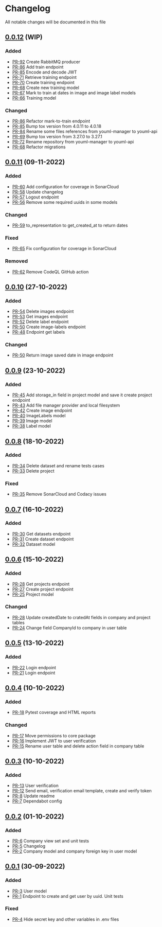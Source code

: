 # Changelog

All notable changes will be documented in this file

## [0.0.12](https://github.com/pablobascunana/youml-api/compare/af06caf...develop) (WIP)

### Added
* [PR-92](https://github.com/pablobascunana/youml-api/pull/92) Create RabbitMQ producer
* [PR-86](https://github.com/pablobascunana/youml-api/pull/86) Add train endpoint
* [PR-85](https://github.com/pablobascunana/youml-api/pull/85) Encode and decode JWT
* [PR-71](https://github.com/pablobascunana/youml-api/pull/71) Retrieve training endpoint
* [PR-70](https://github.com/pablobascunana/youml-api/pull/70) Create training endpoint
* [PR-68](https://github.com/pablobascunana/youml-api/pull/68) Create new training model
* [PR-67](https://github.com/pablobascunana/youml-api/pull/67) Mark to train at dates in image and image label models
* [PR-66](https://github.com/pablobascunana/youml-api/pull/66) Training model

### Changed
* [PR-86](https://github.com/pablobascunana/youml-api/pull/86) Refactor mark-to-train endpoint
* [PR-85](https://github.com/pablobascunana/youml-api/pull/85) Bump tox version from 4.0.11 to 4.0.18
* [PR-84](https://github.com/pablobascunana/youml-api/pull/84) Rename some files references from youml-manager to youml-api
* [PR-69](https://github.com/pablobascunana/youml-api/pull/69) Bump tox version from 3.27.0 to 3.27.1
* [PR-72](https://github.com/pablobascunana/youml-api/pull/72) Rename repository from youml-manager to youml-api
* [PR-68](https://github.com/pablobascunana/youml-api/pull/68) Refactor migrations

## [0.0.11](https://github.com/pablobascunana/youml-api/compare/0953144...af06caf) (09-11-2022)

### Added
* [PR-60](https://github.com/pablobascunana/youml-api/pull/60) Add configuration for coverage in SonarCloud
* [PR-58](https://github.com/pablobascunana/youml-api/pull/58) Update changelog
* [PR-57](https://github.com/pablobascunana/youml-api/pull/57) Logout endpoint
* [PR-56](https://github.com/pablobascunana/youml-api/pull/56) Remove some required uuids in some models

### Changed
* [PR-59](https://github.com/pablobascunana/youml-api/pull/59) to_representation to get_created_at to return dates

### Fixed
* [PR-65](https://github.com/pablobascunana/youml-api/pull/65) Fix configuration for coverage in SonarCloud

### Removed
* [PR-62](https://github.com/pablobascunana/youml-api/pull/62) Remove CodeQL GitHub action

## [0.0.10](https://github.com/pablobascunana/youml-api/compare/2a747d6...0953144) (27-10-2022)

### Added
* [PR-54](https://github.com/pablobascunana/youml-api/pull/54) Delete images endpoint
* [PR-53](https://github.com/pablobascunana/youml-api/pull/53) Get images endpoint
* [PR-52](https://github.com/pablobascunana/youml-api/pull/52) Delete label endpoint
* [PR-50](https://github.com/pablobascunana/youml-api/pull/50) Create image-labels endpoint
* [PR-48](https://github.com/pablobascunana/youml-api/pull/48) Endpoint get labels

### Changed
* [PR-50](https://github.com/pablobascunana/youml-api/pull/50) Return image saved date in image endpoint


## [0.0.9](https://github.com/pablobascunana/youml-api/compare/2ed9f97...2a747d6) (23-10-2022)

### Added
* [PR-45](https://github.com/pablobascunana/youml-api/pull/45) Add storage_in field in project model and save it create project endpoint
* [PR-43](https://github.com/pablobascunana/youml-api/pull/43) Add file manager provider and local filesystem
* [PR-42](https://github.com/pablobascunana/youml-api/pull/42) Create image endpoint
* [PR-40](https://github.com/pablobascunana/youml-api/pull/40) ImageLabels model
* [PR-39](https://github.com/pablobascunana/youml-api/pull/39) Image model
* [PR-38](https://github.com/pablobascunana/youml-api/pull/38) Label model


## [0.0.8](https://github.com/pablobascunana/youml-api/compare/90712cb...2ed9f97) (18-10-2022)

### Added
* [PR-34](https://github.com/pablobascunana/youml-api/pull/34) Delete dataset and rename tests cases
* [PR-33](https://github.com/pablobascunana/youml-api/pull/33) Delete project

### Fixed
* [PR-35](https://github.com/pablobascunana/youml-api/pull/35) Remove SonarCloud and Codacy issues


## [0.0.7](https://github.com/pablobascunana/youml-api/compare/cd3a3b9...90712cb) (16-10-2022)

### Added
* [PR-30](https://github.com/pablobascunana/youml-api/pull/30) Get datasets endpoint
* [PR-31](https://github.com/pablobascunana/youml-api/pull/31) Create dataset endpoint
* [PR-32](https://github.com/pablobascunana/youml-api/pull/32) Dataset model


## [0.0.6](https://github.com/pablobascunana/youml-api/compare/34864f4...cd3a3b9) (15-10-2022)

### Added
* [PR-28](https://github.com/pablobascunana/youml-api/pull/28) Get projects endpoint
* [PR-27](https://github.com/pablobascunana/youml-api/pull/27) Create project endpoint
* [PR-25](https://github.com/pablobascunana/youml-api/pull/25) Project model


### Changed
* [PR-28](https://github.com/pablobascunana/youml-api/pull/28) Update createdDate to cratedAt fields in company and project tables
* [PR-24](https://github.com/pablobascunana/youml-api/pull/24) Change field CompanyId to company in user table


## [0.0.5](https://github.com/pablobascunana/youml-api/compare/fdf8a8d...34864f4) (13-10-2022)

### Added
* [PR-22](https://github.com/pablobascunana/youml-api/pull/22) Login endpoint
* [PR-21](https://github.com/pablobascunana/youml-api/pull/21) Login endpoint


## [0.0.4](https://github.com/pablobascunana/youml-api/compare/3b365b1...fdf8a8d) (10-10-2022)

### Added
* [PR-18](https://github.com/pablobascunana/youml-api/pull/18) Pytest coverage and HTML reports

### Changed
* [PR-17](https://github.com/pablobascunana/youml-api/pull/17) Move permissions to core package
* [PR-16](https://github.com/pablobascunana/youml-api/pull/16) Implement JWT to user verification
* [PR-15](https://github.com/pablobascunana/youml-api/pull/15) Rename user table and delete action field in company table

## [0.0.3](https://github.com/pablobascunana/youml-api/compare/fee5783...3b365b1) (10-10-2022)

### Added
* [PR-13](https://github.com/pablobascunana/youml-api/pull/13) User verification
* [PR-12](https://github.com/pablobascunana/youml-api/pull/12) Send email, verification email template, create and verify token
* [PR-8](https://github.com/pablobascunana/youml-api/pull/8) Update readme
* [PR-7](https://github.com/pablobascunana/youml-api/pull/7) Dependabot config

## [0.0.2](https://github.com/pablobascunana/youml-api/compare/d34ac30...fee5783) (01-10-2022)

### Added
* [PR-6](https://github.com/pablobascunana/youml-api/pull/6) Company view set and unit tests
* [PR-5](https://github.com/pablobascunana/youml-api/pull/5) Changelog
* [PR-2](https://github.com/pablobascunana/youml-api/pull/2) Company model and company foreign key in user model

## [0.0.1](https://github.com/pablobascunana/youml-api/compare/c607e63...d34ac30) (30-09-2022)

### Added
* [PR-3](https://github.com/pablobascunana/youml-api/pull/3) User model
* [PR-1](https://github.com/pablobascunana/youml-api/pull/1) Endpoint to create and get user by uuid. Unit tests

### Fixed
* [PR-4](https://github.com/pablobascunana/youml-api/pull/4) Hide secret key and other variables in .env files
